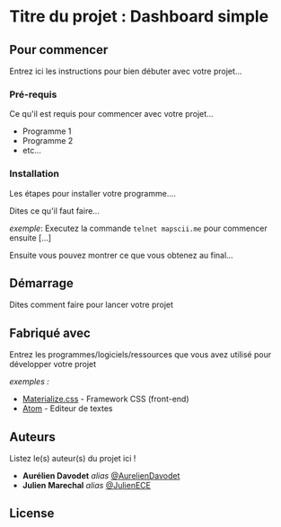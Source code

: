 # Titre du projet : Dashboard simple

## Pour commencer

Entrez ici les instructions pour bien débuter avec votre projet...

### Pré-requis

Ce qu'il est requis pour commencer avec votre projet...

- Programme 1
- Programme 2
- etc...

### Installation

Les étapes pour installer votre programme....

Dites ce qu'il faut faire...

_exemple_: Executez la commande ``telnet mapscii.me`` pour commencer ensuite [...]


Ensuite vous pouvez montrer ce que vous obtenez au final...

## Démarrage

Dites comment faire pour lancer votre projet

## Fabriqué avec

Entrez les programmes/logiciels/ressources que vous avez utilisé pour développer votre projet

_exemples :_
* [Materialize.css](http://materializecss.com) - Framework CSS (front-end)
* [Atom](https://atom.io/) - Editeur de textes


## Auteurs
Listez le(s) auteur(s) du projet ici !
* **Aurélien Davodet** _alias_ [@AurelienDavodet](https://github.com/AurelienDavodet)
* **Julien Marechal** _alias_ [@JulienECE](https://github.com/JulienECE)


## License




